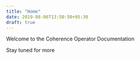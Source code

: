 ```yaml
---
title: "Home"
date: 2019-08-06T13:50:50+05:30
draft: true
---
```

Welcome to the Coherence Operator Documentation

Stay tuned for more
